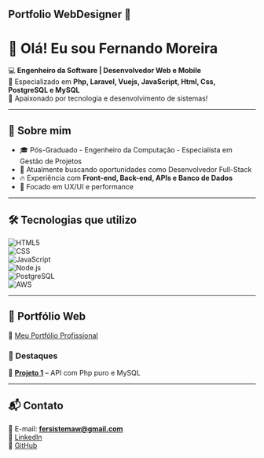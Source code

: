 ## Portfolio WebDesigner 👋

# 👋 Olá! Eu sou Fernando Moreira  

💻 **Engenheiro da Software | Desenvolvedor Web e Mobile**  
🎯 Especializado em **Php, Laravel, Vuejs, JavaScript, Html, Css, PostgreSQL e MySQL**  
🚀 Apaixonado por tecnologia e desenvolvimento de sistemas!  

---

## 📌 Sobre mim  
- 🎓 Pós-Graduado - Engenheiro da Computação - Especialista em Gestão de Projetos
- 💼 Atualmente buscando oportunidades como Desenvolvedor Full-Stack  
- 🔥 Experiência com **Front-end, Back-end, APIs e Banco de Dados**  
- 🎨 Focado em UX/UI e performance  

---

## 🛠️ Tecnologias que utilizo  
![HTML5](https://img.shields.io/badge/HTML5-E34F26?style=for-the-badge&logo=html5&logoColor=white)  
![CSS](https://img.shields.io/badge/CSS4-1572B6?style=for-the-badge&logo=css3&logoColor=white)  
![JavaScript](https://img.shields.io/badge/JavaScript-F7DF1E?style=for-the-badge&logo=javascript&logoColor=black)  
![Node.js](https://img.shields.io/badge/Node.js-339933?style=for-the-badge&logo=nodedotjs&logoColor=white)  
![PostgreSQL](https://img.shields.io/badge/PostgreSQL-336791?style=for-the-badge&logo=postgresql&logoColor=white)  
![AWS](https://img.shields.io/badge/AWS-FF9900?style=for-the-badge&logo=amazonaws&logoColor=white)  

---

## 🚀 Portfólio Web  
🔗 [Meu Portfólio Profissional](https://fersistemaw.atwebpages.com/portifolioweb.pdf)  

### 📌 Destaques  
🔹 **[Projeto 1](https://github.com/fersistemaw/api-php/)** – API com Php puro e MySQL  

---

## 📬 Contato  
📧 E-mail: **fersistemaw@gmail.com**  
🔗 [LinkedIn](https://linkedin.com/in/fersistemaw)  
🔗 [GitHub](https://github.com/fersistemaw)  


<!--
**fersistemaw/fersistemaw** is a ✨ _special_ ✨ repository because its `README.md` (this file) appears on your GitHub profile.

Here are some ideas to get you started:

- 🔭 I’m currently working with web/mobile system development
- 🌱 I’m currently learning vue.js
- 👯 I’m looking to collaborate on php
- 🤔 I’m looking for help with html responsivo
- 💬 Ask me about webdesign
- 📫 How to reach me: 15991253948
- 😄⚡
-->
